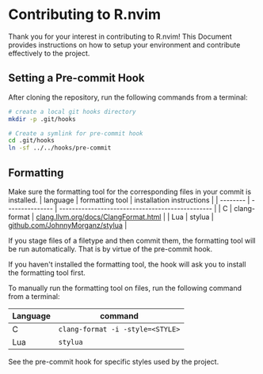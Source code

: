 # Contributing to R.nvim

Thank you for your interest in contributing to R.nvim! This Document provides
instructions on how to setup your environment and contribute effectively to the project.
## Setting a Pre-commit Hook

After cloning the repository, run the following commands from a terminal:

```bash
# create a local git hooks directory
mkdir -p .git/hooks

# Create a symlink for pre-commit hook
cd .git/hooks
ln -sf ../../hooks/pre-commit
```

## Formatting

Make sure the formatting tool for the corresponding files in your commit is installed.
| language | formatting tool | installation instructions                        |
| -------- | --------------- | ------------------------------------------------ |
| C        | clang-format    | [clang.llvm.org/docs/ClangFormat.html](https://clang.llvm.org/docs/ClangFormat.html) |
| Lua      | stylua          | [github.com/JohnnyMorganz/stylua](https://github.com/JohnnyMorganz/stylua)           |

If you stage files of a filetype and then commit them, the formatting tool will
be run automatically. That is by virtue of the pre-commit hook.

If you haven't installed the formatting tool, the hook will ask you to install the formatting tool first.

To manually run the formatting tool on files, run the following command from a terminal:

| Language | command                          |
| -------- | -------------------------------- |
| C        | `clang-format -i -style=<STYLE>` |
| Lua      | `stylua`                         |

See the pre-commit hook for specific styles used by the project.
